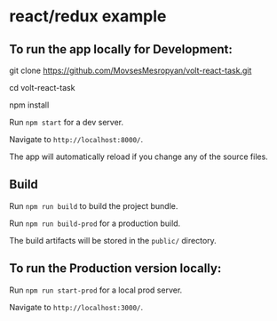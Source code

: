 # react/redux example


## To run the app locally for Development:

git clone https://github.com/MovsesMesropyan/volt-react-task.git

cd volt-react-task

npm install

Run `npm start` for a dev server.

Navigate to `http://localhost:8000/`.

The app will automatically reload if you change any of the source files.


## Build

Run `npm run build` to build the project bundle.

Run `npm run build-prod` for a production build.

The build artifacts will be stored in the `public/` directory.


## To run the Production version locally:

Run `npm run start-prod` for a local prod server.

Navigate to `http://localhost:3000/`.
